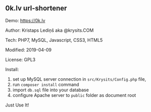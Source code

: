 0k.lv url-shortener
-------------------

Demo: https://0k.lv

Author: Kristaps Lediņš aka @krysits.COM

Tech: PHP7, MySQL, Javascript, CSS3, HTML5

Modified: 2019-04-09

License: GPL3

Install:
 1) set up MySQL server connection in `src/Krysits/Config.php` file, 
 2) run `composer install` command
 3) import `db.sql` file into your database
 4) configure Apache server to `public` folder as document root

Just Use It!
